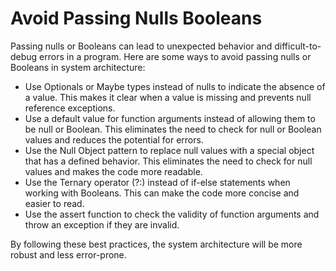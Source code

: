 # Avoid Passing Nulls Booleans

Passing nulls or Booleans can lead to unexpected behavior and difficult-to-debug errors in a program. Here are some ways to avoid passing nulls or Booleans in system architecture:

- Use Optionals or Maybe types instead of nulls to indicate the absence of a value. This makes it clear when a value is missing and prevents null reference exceptions.
- Use a default value for function arguments instead of allowing them to be null or Boolean. This eliminates the need to check for null or Boolean values and reduces the potential for errors.
- Use the Null Object pattern to replace null values with a special object that has a defined behavior. This eliminates the need to check for null values and makes the code more readable.
- Use the Ternary operator (?:) instead of if-else statements when working with Booleans. This can make the code more concise and easier to read.
- Use the assert function to check the validity of function arguments and throw an exception if they are invalid.

By following these best practices, the system architecture will be more robust and less error-prone.